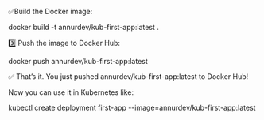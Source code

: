  ✅Build the Docker image:

 docker build -t annurdev/kub-first-app:latest .



3️⃣ Push the image to Docker Hub:

docker push annurdev/kub-first-app:latest



✅ That’s it. You just pushed annurdev/kub-first-app:latest to Docker Hub!

Now you can use it in Kubernetes like:

kubectl create deployment first-app --image=annurdev/kub-first-app:latest


